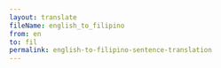 ```yaml
--- 
layout: translate 
fileName: english_to_filipino
from: en
to: fil 
permalink: english-to-filipino-sentence-translation
---
```

